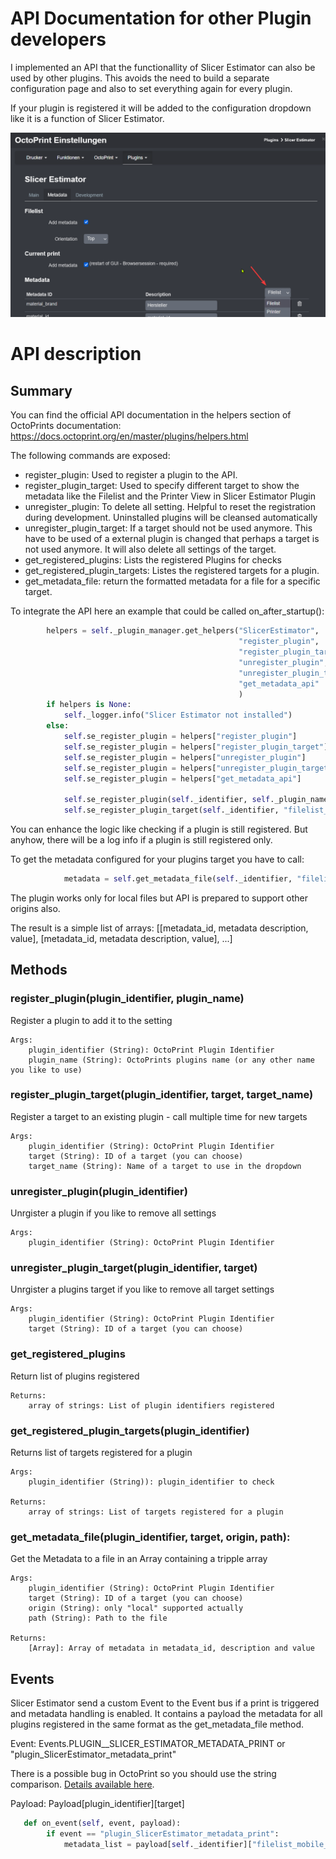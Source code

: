 # API Documentation for other Plugin developers
I implemented an API that the functionallity of Slicer Estimator can also be used by other plugins. This avoids the need to build a separate configuration page and also to set everything again for every plugin.

If your plugin is registered it will be added to the configuration dropdown like it is a function of Slicer Estimator.

![](images/Plugin_API_Settings.png)

# API description
## Summary
You can find the official API documentation in the helpers section of OctoPrints documentation: https://docs.octoprint.org/en/master/plugins/helpers.html

The following commands are exposed:
* register_plugin: Used to register a plugin to the API.
* register_plugin_target: Used to specify different target to show the metadata like the Filelist and the Printer View in Slicer Estimator Plugin
* unregister_plugin: To delete all setting. Helpful to reset the registration during development. Uninstalled plugins will be cleansed automatically
* unregister_plugin_target: If a target should not be used anymore. This have to be used of a external plugin is changed that perhaps a target is not used anymore. It will also delete all settings of the target.
* get_registered_plugins: Lists the registered Plugins for checks
* get_registered_plugin_targets: Listes the registered targets for a plugin.
* get_metadata_file: return the formatted metadata for a file for a specific target.



To integrate the API here an example that could be called on_after_startup():
```python
        helpers = self._plugin_manager.get_helpers("SlicerEstimator", 
                                                   "register_plugin", 
                                                   "register_plugin_target",
                                                   "unregister_plugin",
                                                   "unregister_plugin_target",
                                                   "get_metadata_api"
                                                   )
        if helpers is None:
            self._logger.info("Slicer Estimator not installed")
        else:            
            self.se_register_plugin = helpers["register_plugin"]
            self.se_register_plugin = helpers["register_plugin_target"]
            self.se_register_plugin = helpers["unregister_plugin"]
            self.se_register_plugin = helpers["unregister_plugin_target"]
            self.se_register_plugin = helpers["get_metadata_api"]
            
            self.se_register_plugin(self._identifier, self._plugin_name)
            self.se_register_plugin_target(self._identifier, "filelist_mobile_id","Filelist in Mobile")

```
You can enhance the logic like checking if a plugin is still registered. But anyhow, there will be a log info if a plugin is still registered only.

To get the metadata configured for your plugins target you have to call:
```python
            metadata = self.get_metadata_file(self._identifier, "filelist_mobile_id", "local", "Wanderstöcke Halterung.gcode")
```

The plugin works only for local files but API is prepared to support other origins also.

The result is a simple list of arrays: [[metadata_id, metadata description, value], [metadata_id, metadata description, value], ...]

## Methods
### register_plugin(plugin_identifier, plugin_name)
Register a plugin to add it to the setting

    Args:
        plugin_identifier (String): OctoPrint Plugin Identifier
        plugin_name (String): OctoPrints plugins name (or any other name you like to use)

### register_plugin_target(plugin_identifier, target, target_name)
Register a target to an existing plugin - call multiple time for new targets

    Args:
        plugin_identifier (String): OctoPrint Plugin Identifier
        target (String): ID of a target (you can choose)
        target_name (String): Name of a target to use in the dropdown

### unregister_plugin(plugin_identifier)
Unrgister a plugin if you like to remove all settings

    Args:
        plugin_identifier (String): OctoPrint Plugin Identifier

### unregister_plugin_target(plugin_identifier, target)
Unrgister a plugins target if you like to remove all target settings

    Args:
        plugin_identifier (String): OctoPrint Plugin Identifier
        target (String): ID of a target (you can choose)


### get_registered_plugins
Return list of plugins registered

    Returns:
        array of strings: List of plugin identifiers registered

 ### get_registered_plugin_targets(plugin_identifier)
Returns list of targets registered for a plugin

    Args:
        plugin_identifier (String)): plugin_identifier to check

    Returns:
        array of strings: List of targets registered for a plugin

### get_metadata_file(plugin_identifier, target, origin, path):
Get the Metadata to a file in an Array containing a tripple array

    Args:
        plugin_identifier (String): OctoPrint Plugin Identifier
        target (String): ID of a target (you can choose)
        origin (String): only "local" supported actually
        path (String): Path to the file

    Returns:
        [Array]: Array of metadata in metadata_id, description and value

## Events
Slicer Estimator send a custom Event to the Event bus if a print is triggered and metadata handling is enabled. It contains a payload the metadata for all plugins registered in the same format as the get_metadata_file method.


Event: Events.PLUGIN__SLICER_ESTIMATOR_METADATA_PRINT or "plugin_SlicerEstimator_metadata_print"

There is a possible bug in OctoPrint so you should use the string comparison. [Details available here](https://github.com/OctoPrint/OctoPrint/issues/4417).

Payload: Payload[plugin_identifier][target]

```python
   def on_event(self, event, payload):
        if event == "plugin_SlicerEstimator_metadata_print":
            metadata_list = payload[self._identifier]["filelist_mobile_id"]
```